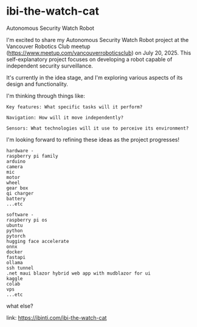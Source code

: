 # ibi-the-watch-cat

Autonomous Security Watch Robot

I'm excited to share my Autonomous Security Watch Robot project at the Vancouver Robotics Club meetup (https://www.meetup.com/vancouverroboticsclub) on July 20, 2025. This self-explanatory project focuses on developing a robot capable of independent security surveillance.

It's currently in the idea stage, and I'm exploring various aspects of its design and functionality.

I'm thinking through things like:

    Key features: What specific tasks will it perform?

    Navigation: How will it move independently?

    Sensors: What technologies will it use to perceive its environment?

I'm looking forward to refining these ideas as the project progresses!

```
hardware -
raspberry pi family
arduino 
camera
mic
motor
wheel
gear box
qi charger
battery
...etc
```
```
software -
raspberry pi os
ubuntu
python
pytorch
hugging face accelerate
onnx
docker
fastapi
ollama
ssh tunnel
.net maui blazor hybrid web app with mudblazor for ui
kaggle
colab
vps
...etc
```
what else?

link: https://ibinti.com/ibi-the-watch-cat
